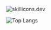 ![skillicons.dev](https://skillicons.dev/icons?i=c,cpp,java,py,css,html,github,vscode,clion,discord&perline=5)

![Top Langs](https://github-readme-stats.vercel.app/api/top-langs/?username=Fuechs&layout=compact&theme=dark)

[c-badge]: https://img.shields.io/badge/C-00599C?logo=c&logoColor=white
[cpp-badge]: https://img.shields.io/badge/C++-1a3b63?logo=cplusplus&logoColor=white
[rust-badge]: https://img.shields.io/badge/Rust-%23000000.svg?logo=rust&logoColor=white
[java-badge]: https://img.shields.io/badge/Java-ED8B00?logo=java&logoColor=white
[python-badge]: https://img.shields.io/badge/Python-3670A0?logo=python&logoColor=ffdd54
[llvm-badge]: https://img.shields.io/badge/LLVM-4c1717?logo=llvm&logoColor=white
[macos-badge]: https://img.shields.io/badge/Mac%20OS-000000?logo=macos&logoColor=F0F0F0
